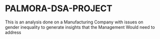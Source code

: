 # PALMORA-DSA-PROJECT

This is an analysis done on a Manufacturing Company with issues on gender inequality to generate insights that the Management Would need to address
